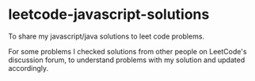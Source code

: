 # leetcode-javascript-solutions
To share my javascript/java solutions to leet code problems.

For some problems I checked solutions from other people on LeetCode's discussion forum, to understand
problems with my solution and updated accordingly.


